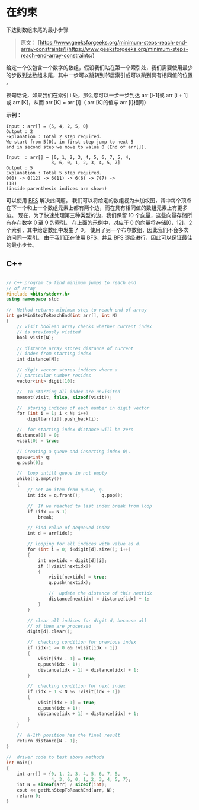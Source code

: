 # 在约束

下达到数组末尾的最小步骤

> 原文： [https://www.geeksforgeeks.org/minimum-steps-reach-end-array-constraints/](https://www.geeksforgeeks.org/minimum-steps-reach-end-array-constraints/)

给定一个仅包含一个数字的数组，假设我们站在第一个索引处，我们需要使用最少的步数到达数组末尾，其中一步可以跳转到邻居索引或可以跳到具有相同值的位置 。

换句话说，如果我们在索引 i 处，那么您可以一步一步到达 arr [i-1]或 arr [i + 1]或 arr [K]，从而 arr [K] = arr [i]（ arr [K]的值与 arr [i]相同）

**示例**：

```
Input : arr[] = {5, 4, 2, 5, 0}
Output : 2
Explanation : Total 2 step required.
We start from 5(0), in first step jump to next 5 
and in second step we move to value 0 (End of arr[]).

Input  : arr[] = [0, 1, 2, 3, 4, 5, 6, 7, 5, 4,
                 3, 6, 0, 1, 2, 3, 4, 5, 7]
Output : 5
Explanation : Total 5 step required.
0(0) -> 0(12) -> 6(11) -> 6(6) -> 7(7) ->
(18)                                                          
(inside parenthesis indices are shown)

```

可以使用 [BFS](https://www.geeksforgeeks.org/breadth-first-traversal-for-a-graph/) 解决此问题。 我们可以将给定的数组视为未加权图，其中每个顶点在下一个和上一个数组元素上都有两个边，而在具有相同值的数组元素上有更多边。 现在，为了快速处理第三种类型的边，我们保留 10 个[向量](http://quiz.geeksforgeeks.org/vector-sequence-containers-the-c-standard-template-library-stl-set-1/)，这些向量存储所有存在数字 0 至 9 的索引。 在上面的示例中，对应于 0 的向量将存储[0，12]，2 个索引，其中给定数组中发生了 0。
使用了另一个布尔数组，因此我们不会多次访问同一索引。 由于我们正在使用 BFS，并且 BFS 逐级进行，因此可以保证最佳的最小步长。

## C++

```cpp

// C++ program to find minimum jumps to reach end 
// of array 
#include <bits/stdc++.h> 
using namespace std; 

//  Method returns minimum step to reach end of array 
int getMinStepToReachEnd(int arr[], int N) 
{ 
    // visit boolean array checks whether current index 
    // is previously visited 
    bool visit[N]; 

    // distance array stores distance of current 
    // index from starting index 
    int distance[N]; 

    // digit vector stores indices where a 
    // particular number resides 
    vector<int> digit[10]; 

    //  In starting all index are unvisited 
    memset(visit, false, sizeof(visit)); 

    //  storing indices of each number in digit vector 
    for (int i = 1; i < N; i++) 
        digit[arr[i]].push_back(i); 

    //  for starting index distance will be zero 
    distance[0] = 0; 
    visit[0] = true; 

    // Creating a queue and inserting index 0\. 
    queue<int> q; 
    q.push(0); 

    //  loop untill queue in not empty 
    while(!q.empty()) 
    { 
        // Get an item from queue, q. 
        int idx = q.front();        q.pop(); 

        //  If we reached to last index break from loop 
        if (idx == N-1) 
            break; 

        // Find value of dequeued index 
        int d = arr[idx]; 

        // looping for all indices with value as d. 
        for (int i = 0; i<digit[d].size(); i++) 
        { 
            int nextidx = digit[d][i]; 
            if (!visit[nextidx]) 
            { 
                visit[nextidx] = true; 
                q.push(nextidx); 

                //  update the distance of this nextidx 
                distance[nextidx] = distance[idx] + 1; 
            } 
        } 

        // clear all indices for digit d, because all 
        // of them are processed 
        digit[d].clear(); 

        //  checking condition for previous index 
        if (idx-1 >= 0 && !visit[idx - 1]) 
        { 
            visit[idx - 1] = true; 
            q.push(idx - 1); 
            distance[idx - 1] = distance[idx] + 1; 
        } 

        //  checking condition for next index 
        if (idx + 1 < N && !visit[idx + 1]) 
        { 
            visit[idx + 1] = true; 
            q.push(idx + 1); 
            distance[idx + 1] = distance[idx] + 1; 
        } 
    } 

    //  N-1th position has the final result 
    return distance[N - 1]; 
} 

//  driver code to test above methods 
int main() 
{ 
    int arr[] = {0, 1, 2, 3, 4, 5, 6, 7, 5, 
                 4, 3, 6, 0, 1, 2, 3, 4, 5, 7}; 
    int N = sizeof(arr) / sizeof(int); 
    cout << getMinStepToReachEnd(arr, N); 
    return 0; 
} 

```